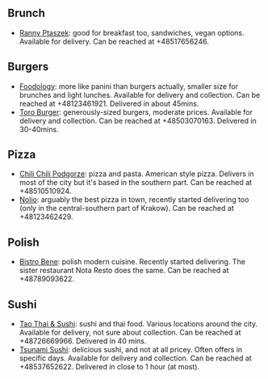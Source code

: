 Brunch
------
* [Ranny Ptaszek](https://www.facebook.com/barsniadaniowy/): good for breakfast too, sandwiches, vegan options. Available for delivery. Can be reached at +48517656246.

Burgers
--------
* [Foodology](https://www.foodology.pl/): more like panini than burgers actually, smaller size for brunches and light lunches. Available for delivery and collection. Can be reached at +48123461921. Delivered in about 45mins.
* [Toro Burger](https://www.facebook.com/toroburger.krk/): generously-sized burgers, moderate prices. Available for delivery and collection. Can be reached at +48503070163. Delivered in 30-40mins.

Pizza
------
* [Chili Chili Podgorze](https://www.chili-chili.pl): pizza and pasta. American style pizza. Delivers in most of the city but it's based in the southern part. Can be reached at +48510510924.
* [Nolio](https://nolio.pl/): arguably the best pizza in town, recently started delivering too (only in the central-southern part of Krakow). Can be reached at +48123462429.

Polish
------
* [Bistro Bene](http://bistrobene.pl/): polish modern cuisine. Recently started delivering. The sister restaurant Nota Resto does the same. Can be reached at +48789093622.

Sushi
------
* [Tao Thai & Sushi](http://2.taogarden.pl/en/): sushi and thai food. Various locations around the city. Available for delivery, not sure about collection. Can be reached at +48726669966. Delivered in 40 mins.
* [Tsunami Sushi](https://www.tsunamisushi.pl/): delicious sushi, and not at all pricey. Often offers in specific days. Available for delivery and collection. Can be reached at +48537652622. Delivered in close to 1 hour (at most).
